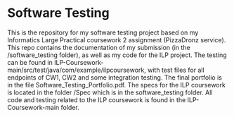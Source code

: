 # Software Testing

This is the repository for my software testing project based on my Informatics Large Practical coursework 2 assignment (PizzaDronz service). This repo contains the documentation of my submission (in the /software_testing folder), as well as my code for the ILP project. The testing can be found in ILP-Coursework-main/src/test/java/com/example/ilpcoursework, with test files for all endpoints of CW1, CW2 and some integration testing. The final portfolio is in the file Software_Testing_Portfolio.pdf. The specs for the ILP coursework is located in the folder /Spec which is in the software_testing folder. All code and testing related to the ILP coursework is found in the ILP-Coursework-main folder.
